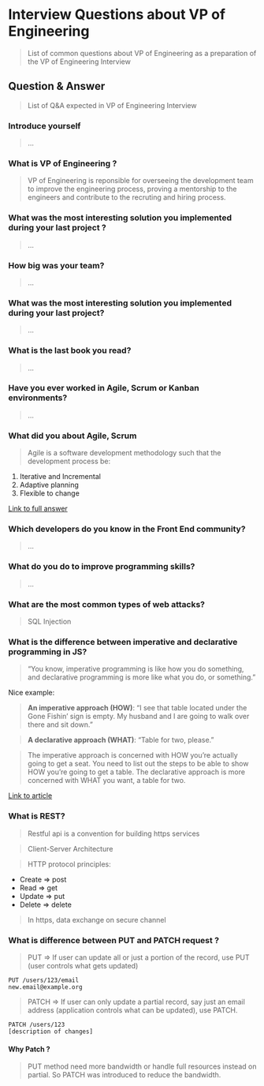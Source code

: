 # Interview Questions about VP of Engineering
> List of common questions about VP of Engineering as a preparation of the VP of Engineering Interview


## Question & Answer
> List of Q&A expected in VP of Engineering Interview


### Introduce yourself
> ...

### What is VP of Engineering ?
> VP of Engineering is reponsible for overseeing the development team to improve the engineering process, 
proving a mentorship to the engineers and contribute to the recruting and hiring process.

### What was the most interesting solution you implemented during your last project ?
> ...

### How big was your team?
> ...

### What was the most interesting solution you implemented during your last project?
> ... 

### What is the last book you read?
> ...

### Have you ever worked in Agile, Scrum or Kanban environments?
> ...

### What did you about Agile, Scrum
> Agile is a software development methodology such that the development process be:

1. Iterative and Incremental
2. Adaptive planning
3. Flexible to change

[Link to full answer](https://docs.google.com/presentation/d/1QEQxb_Dctw7Gn0gQT1GuAHwaMH3mBHcrHqQuc7R-6e4/edit#slide=id.g10d9fc763_027)

### Which developers do you know in the Front End community?
> ...

### What do you do to improve programming skills?
> ...

### What are the most common types of web attacks? 
> SQL Injection

### What is the difference between imperative and declarative programming in JS?
> “You know, imperative programming is like how you do something, and declarative programming is more like what you do, or something.”

Nice example:

> **An imperative approach (HOW)**: “I see that table located under the Gone Fishin’ sign is empty. My husband and I are going to walk over there and sit down.”

> **A declarative approach (WHAT)**: “Table for two, please.”

> The imperative approach is concerned with HOW you’re actually going to get a seat. You need to list out the steps to be able to show HOW you’re going to get a table. The declarative approach is more concerned with WHAT you want, a table for two.

[Link to article](https://tylermcginnis.com/imperative-vs-declarative-programming/#:~:text=%E2%80%9CYou%20know%2C%20imperative%20programming%20is,you%20do%2C%20or%20something.%E2%80%9D&text=%E2%80%9CImperative%20programming%20is%20like%20how,more%20like%20what%20you%20do.%E2%80%9D)


### What is REST?
> Restful api is a convention for building https services 

> Client-Server Architecture

> HTTP protocol principles: 
  - Create => post
  - Read => get
  - Update => put
  - Delete => delete

> In https, data exchange on secure channel


### What is difference between PUT and PATCH request ?
> PUT => If user can update all or just a portion of the record, use PUT (user controls what gets updated)

```
PUT /users/123/email
new.email@example.org
```

> PATCH => If user can only update a partial record, say just an email address (application controls what can be updated), use PATCH.

```
PATCH /users/123
[description of changes]
```

#### Why Patch ?
> PUT method need more bandwidth or handle full resources instead on partial. So PATCH was introduced to reduce the bandwidth.




